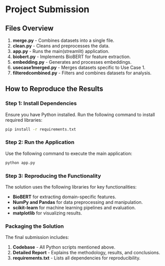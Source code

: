 # Project Submission

## Files Overview
1. **merge.py** - Combines datasets into a single file.
2. **clean.py** - Cleans and preprocesses the data.
3. **app.py** - Runs the main(streamlit) application.
4. **biobert.py** - Implements BioBERT for feature extraction.
5. **embedding.py** - Generates and processes embeddings.
6. **usecase1merged.py** - Merges datasets specific to Use Case 1.
7. **filteredcombined.py** - Filters and combines datasets for analysis.

## How to Reproduce the Results

### Step 1: Install Dependencies
Ensure you have Python installed. Run the following command to install required libraries:
```bash
pip install -r requirements.txt
```

### Step 2: Run the Application
Use the following command to execute the main application:
```bash
python app.py
```

### Step 3: Reproducing the Functionality
The solution uses the following libraries for key functionalities:
- **BioBERT** for extracting domain-specific features.
- **NumPy and Pandas** for data preprocessing and manipulation.
- **scikit-learn** for machine learning pipelines and evaluation.
- **matplotlib** for visualizing results.

### Packaging the Solution
The final submission includes:
1. **Codebase** - All Python scripts mentioned above.
2. **Detailed Report** - Explains the methodology, results, and conclusions.
3. **requirements.txt** - Lists all dependencies for reproducibility.
